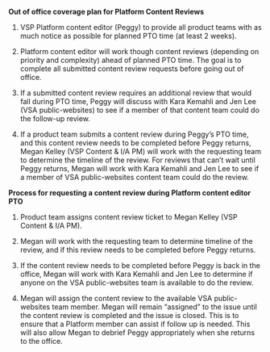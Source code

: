 **Out of office coverage plan for Platform Content Reviews**


1. VSP Platform content editor (Peggy) to provide all product teams with as much notice as possible for planned PTO time (at least 2 weeks). 

2. Platform content editor will work though content reviews (depending on priority and complexity) ahead of planned PTO time. The goal is to complete all submitted content review requests before going out of office. 

3. If a submitted content review requires an additional review that would fall during PTO time, Peggy will discuss with Kara Kemahli and Jen Lee (VSA public-websites) to see if a member of that content team could do the follow-up review. 

4. If a product team submits a content review during Peggy’s PTO time, and this content review needs to be completed before Peggy returns, Megan Kelley (VSP Content & I/A PM) will work with the requesting team to determine the timeline of the review. For reviews that can’t wait until Peggy returns, Megan will work with Kara Kemahli and Jen Lee to see if a member of VSA public-websites content team could do the review. 


**Process for requesting a content review during Platform content editor PTO**

1. Product team assigns content review ticket to Megan Kelley (VSP Content & I/A PM). 

2. Megan will work with the requesting team to determine timeline of the review, and if this review needs to be completed before Peggy returns. 

3. If the content review needs to be completed before Peggy is back in the office, Megan will work with Kara Kemahli and Jen Lee to determine if anyone on the VSA public-websites team is available to do the review. 

4. Megan will assign the content review to the available VSA public-websites team member. Megan will remain “assigned” to the issue until the content review is completed and the issue is closed. This is to ensure that a Platform member can assist if follow up is needed. This will also allow Megan to debrief Peggy appropriately when she returns to the office. 
